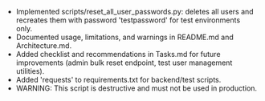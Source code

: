 - Implemented scripts/reset_all_user_passwords.py: deletes all users and recreates them with password 'testpassword' for test environments only.
- Documented usage, limitations, and warnings in README.md and Architecture.md.
- Added checklist and recommendations in Tasks.md for future improvements (admin bulk reset endpoint, test user management utilities).
- Added 'requests' to requirements.txt for backend/test scripts.
- WARNING: This script is destructive and must not be used in production.
